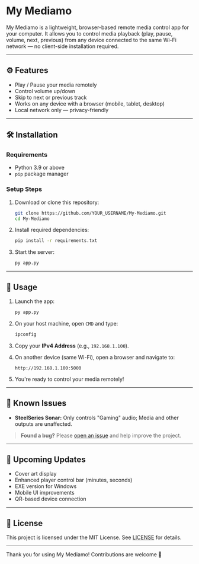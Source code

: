 # My Mediamo

My Mediamo is a lightweight, browser-based remote media control app for your computer. It allows you to control media playback (play, pause, volume, next, previous) from any device connected to the same Wi-Fi network — no client-side installation required.

---

## ⚙️ Features

- Play / Pause your media remotely
- Control volume up/down
- Skip to next or previous track
- Works on any device with a browser (mobile, tablet, desktop)
- Local network only — privacy-friendly

---

## 🛠️ Installation

### Requirements
- Python 3.9 or above
- `pip` package manager

### Setup Steps

1. Download or clone this repository:
   ```bash
   git clone https://github.com/YOUR_USERNAME/My-Mediamo.git
   cd My-Mediamo
   ```

2. Install required dependencies:
   ```bash
   pip install -r requirements.txt
   ```

3. Start the server:
   ```bash
   py app.py
   ```

---

## 📱 Usage

1. Launch the app:
   ```bash
   py app.py
   ```

2. On your host machine, open `CMD` and type:
   ```bash
   ipconfig
   ```

3. Copy your **IPv4 Address** (e.g., `192.168.1.100`).

4. On another device (same Wi-Fi), open a browser and navigate to:
   ```
   http://192.168.1.100:5000
   ```

5. You're ready to control your media remotely!

---

## 🐞 Known Issues

- **SteelSeries Sonar:** Only controls "Gaming" audio; Media and other outputs are unaffected.

> **Found a bug?** Please [open an issue](https://github.com/YOUR_USERNAME/My-Mediamo/issues) and help improve the project.

---

## 🚧 Upcoming Updates

- Cover art display
- Enhanced player control bar (minutes, seconds)
- EXE version for Windows
- Mobile UI improvements
- QR-based device connection

---

## 📄 License

This project is licensed under the MIT License. See [LICENSE](./LICENSE) for details.

---

Thank you for using My Mediamo! Contributions are welcome 🚀
